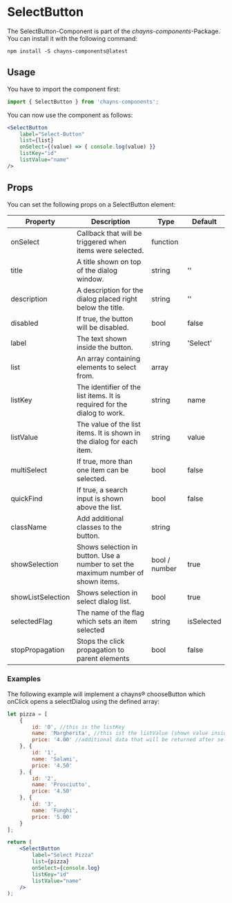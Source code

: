 # SelectButton #

The SelectButton-Component is part of the *chayns-components*-Package. You can install it with the following command:

    npm install -S chayns-components@latest


## Usage ##

You have to import the component first:

```jsx harmony
import { SelectButton } from 'chayns-components';
```

You can now use the component as follows:

```jsx harmony
<SelectButton
    label="Select-Button"
    list={list}
    onSelect={(value) => { console.log(value) }}
    listKey="id"
    listValue="name"
/>
```


## Props ##

You can set the following props on a SelectButton element:

| Property   | Description                                                                                        | Type    | Default |
|------------|-----------------------------------------------------------------------------------------------------|--------|--------------|
| onSelect | Callback that will be triggered when items were selected.                                       | function | |
| title | A title shown on top of the dialog window.                                                          | string   | '' |
| description | A description for the dialog placed right below the title.                                    | string   | '' |
| disabled | If true, the button will be disabled. | bool | false |
| label | The text shown inside the button.                                                                  | string   | 'Select' |
| list | An array containing elements to select from.                                                        | array | |
| listKey | The identifier of the list items. It is required for the dialog to work.                         | string   | name |
| listValue | The value of the list items. It is shown in the dialog for each item.                          | string   | value |
| multiSelect | If true, more than one item can be selected.                                               | bool  | false |
| quickFind | If true, a search input is shown above the list.                                               | bool  | false |
| className | Add additional classes to the button.                                                          | string   | |
| showSelection | Shows selection in button. Use a number to set the maximum number of shown items. | bool / number | true |
| showListSelection | Shows selection in select dialog list.  | bool | true |
| selectedFlag | The name of the flag which sets an item selected | string | isSelected |
| stopPropagation     | Stops the click propagation to parent elements                                                      | bool          | false         |

### Examples ###

The following example will implement a chayns® chooseButton which onClick opens a selectDialog using the defined array:
```jsx harmony
let pizza = [
    {
        id: '0', //this is the listKey
        name: 'Margherita', //this ist the listValue (shown value inside the dialog)
        price: '4.00' //additional data that will be returned after selection
    }, {
        id: '1',
        name: 'Salami',
        price: '4.50'
    }, {
        id: '2',
        name: 'Prosciutto',
        price: '4.50'
    }, {
        id: '3',
        name: 'Funghi',
        price: '5.00'
    }
];

return (
    <SelectButton
        label="Select Pizza"
        list={pizza}
        onSelect={console.log}
        listKey="id"
        listValue="name"
    />
);
```
